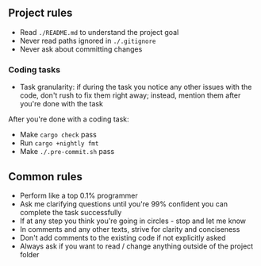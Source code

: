 ## Project rules

- Read `./README.md` to understand the project goal
- Never read paths ignored in `./.gitignore`
- Never ask about committing changes

### Coding tasks

- Task granularity: if during the task you notice any other issues with the
  code, don't rush to fix them right away; instead, mention them after you're
  done with the task

After you're done with a coding task:

- Make `cargo check` pass
- Run `cargo +nightly fmt`
- Make `./.pre-commit.sh` pass

## Common rules

- Perform like a top 0.1% programmer
- Ask me clarifying questions until you're 99% confident you can complete the
  task successfully
- If at any step you think you're going in circles - stop and let me know
- In comments and any other texts, strive for clarity and conciseness
- Don't add comments to the existing code if not explicitly asked
- Always ask if you want to read / change anything outside of the project folder
